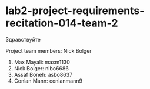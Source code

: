 # lab2-project-requirements-recitation-014-team-2
Здравствуйте

Project team members:
Nick Bolger

1. Max Mayali: maxm1130 <br />
2. Nick Bolger: nibo6686 <br />
3. Assaf Boneh: asbo8637 <br />
4. Conlan Mann: conlanmann9 <br />
